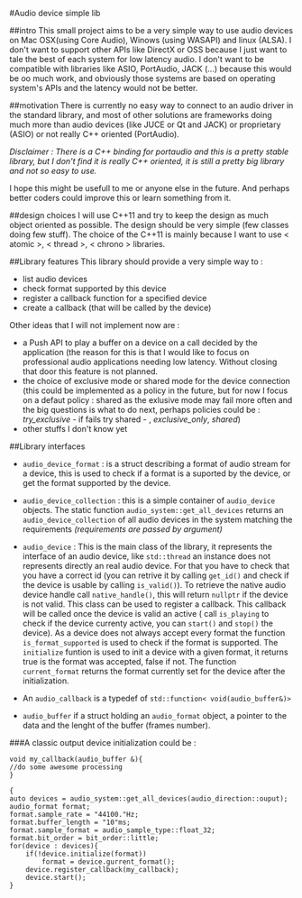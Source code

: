 #Audio device simple lib

##intro
This small project aims to be a very simple way to use audio devices on Mac OSX(using Core Audio), Winows (using  WASAPI) and linux (ALSA).
I don't want to support other APIs like DirectX or OSS because I just want to tale the best of each system for low latency audio. I don't want to be compatible with libraries like ASIO, PortAudio, JACK (...) because this would be oo much work, and obviously those systems are based on operating system's APIs and the latency would not be better.

##motivation
There is currently no easy way to connect to an audio driver in the standard library, and most of other solutions are frameworks doing much more than audio devices (like JUCE or Qt and JACK) or proprietary (ASIO) or not really C++ oriented (PortAudio).

*Disclaimer : There is a C++ binding for portaudio and this is a pretty stable library, but I don't find it is really C++ oriented, it is still a pretty big library and not so easy to use.*

I hope this might be usefull to me or anyone else in the future. And perhaps better coders could improve this or learn something from it. 

##design choices
I will use C++11 and try to keep the design as much object oriented as possible. The design should be very simple (few classes doing few stuff). The choice of the C++11 is mainly because I want to use < atomic >, < thread >, < chrono > libraries.

##Library features
This library should provide a very simple way to :

 - list audio devices
 - check format supported by this device
 - register a callback function for a specified device
 - create a callback (that will be called by the device)

Other ideas that I will not implement now are :

- a Push API to play a buffer on a device on a call decided by the application (the reason for this is that I would like to focus on professional audio applications needing low latency. Without closing that door this feature is not planned.
- the choice of exclusive mode or shared mode for the device connection (this could be implemented as a policy in the future, but for now I focus on a defaut policy : shared as the exlusive mode may fail more often and the big questions is what to do next, perhaps policies could be : *try_exclusive* - if fails try shared - , *exclusive_only*, *shared*)
- other stuffs I don't know yet


##Library interfaces

- ``audio_device_format`` : is a struct describing a format of audio stream for a device, this is used to check if a format is a suported by the device, or get the format supported by the device.

- ``audio_device_collection`` : this is a simple container of ``audio_device`` objects. The static function ``audio_system::get_all_devices`` returns an ``audio_device_collection`` of all audio devices in the system matching the requirements *(requirements are passed by argument)*

- ``audio_device`` : This is the main class of the library, it represents the interface of an audio device, like ``std::thread`` an instance does not represents directly an real audio device. For that you have to check that you have a correct id (you can retrive it by calling ``get_id()`` and check if the device is usable by calling ``is_valid()``). To retrieve the native audio device handle call ``native_handle()``, this will return ``nullptr`` if the device is not valid. This class can be used to register a callback. This callback will be called once the device is valid an active ( call ``is_playing`` to check if the device currenty active, you can ``start()`` and ``stop()`` the device). As a device does not always accept every format the function ``is_format_supported`` is used to check if the format is supported. The ``initialize`` funtion is used to init a device with a given format, it returns true is the format was accepted, false if not. The function ``current_format`` returns the format currently set for the device after the initialization.
- An `audio_callback` is a typedef of `std::function< void(audio_buffer&)>` 
- `audio_buffer` if a struct holding an `audio_format` object, a pointer to the data and the lenght of the buffer (frames number).

###A classic output device initialization could be  :
	
	void my_callback(audio_buffer &){
	//do some awesome processing
	}
	
	{
	auto devices = audio_system::get_all_devices(audio_direction::ouput);
	audio_format format;
	format.sample_rate = "44100."Hz;
	format.buffer_length = "10"ms;
	format.sample_format = audio_sample_type::float_32;
	format.bit_order = bit_order::little;
	for(device : devices){
		if(!device.initialize(format))
			format = device.gurrent_format();
		device.register_callback(my_callback);
		device.start();
	}